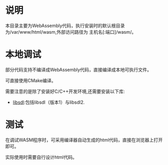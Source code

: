# 说明

本目录主要为WebAssembly代码，执行安装时的默认根目录为/var/www/html/wasm,外部访问路径为 主机名[:端口]/wasm/。

# 本地调试

部分代码支持不编译成WebAssembly代码，直接编译成本地可执行文件。

可直接使用CMake编译。

需要注意的是除了安装好C/C++开发环境,还需要安装以下库:

- [libsdl](https://libsdl.org/):包括libsdl（版本1）与libsdl2.

# 测试

在调试WASM程序时，可采用编译器自动生成的html代码，直接在浏览器上打开即可。

实际使用时需要自行设计html代码。